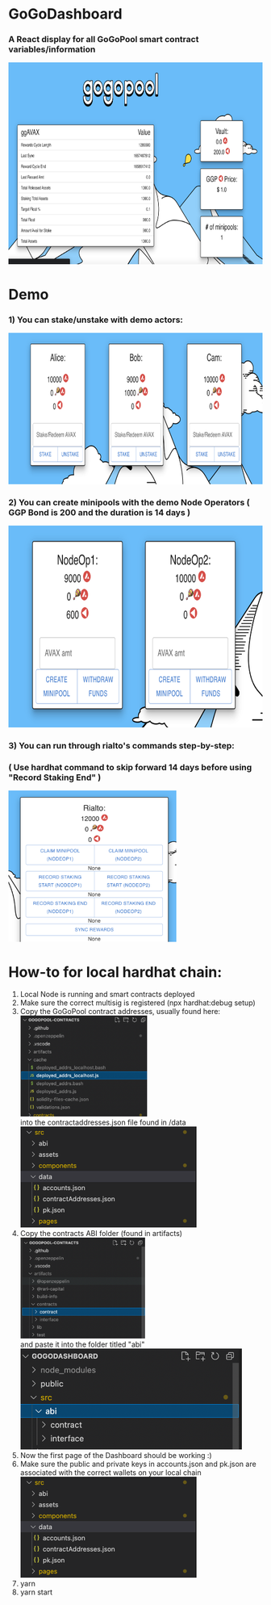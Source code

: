 # GoGoDashboard
### A React display for all GoGoPool smart contract variables/information
<img src="https://github.com/CarterBloop/GoGoDashboard/blob/cody-branch/Screenshot.png" height="400px"> </img>
# Demo
### 1) You can stake/unstake with demo actors:
<img src="https://github.com/CarterBloop/GoGoDashboard/blob/cody-branch/demo1.png" height="300px"> </img>
### 2) You can create minipools with the demo Node Operators ( GGP Bond is 200 and the duration is 14 days )
<img src="https://github.com/CarterBloop/GoGoDashboard/blob/cody-branch/demo2.png" height="400px"> </img>
### 3) You can run through rialto's commands step-by-step:
### ( Use hardhat command to skip forward 14 days before using "Record Staking End" )
<img src="https://github.com/CarterBloop/GoGoDashboard/blob/cody-branch/demo3.png" height="300px"> </img>

# How-to for local hardhat chain:
1) Local Node is running and smart contracts deployed
2) Make sure the correct multisig is registered (npx hardhat:debug setup)
3) Copy the GoGoPool contract addresses, usually found here: <br> <img src="https://github.com/CarterBloop/GoGoDashboard/blob/cody-branch/setup1.png" height="200px"> </img> <br> into the contractaddresses.json file found in /data <br> <img src="https://github.com/CarterBloop/GoGoDashboard/blob/cody-branch/setup2.png" height="200px"> </img> 
4) Copy the contracts ABI folder (found in artifacts) <br> <img src="https://github.com/CarterBloop/GoGoDashboard/blob/cody-branch/setup3.png" height="200px"> </img> <br> and paste it into the folder titled "abi" <br> <img src="https://github.com/CarterBloop/GoGoDashboard/blob/cody-branch/setup4.png" height="200px"> </img> <br>
5) Now the first page of the Dashboard should be working :)
6) Make sure the public and private keys in accounts.json and pk.json are associated with the correct wallets on your local chain <br> <img src="https://github.com/CarterBloop/GoGoDashboard/blob/cody-branch/setup2.png" height="200px"> </img>
7) yarn
8) yarn start
